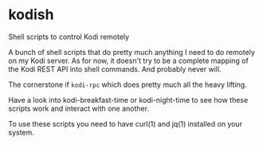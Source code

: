 # kodish
Shell scripts to control Kodi remotely

A bunch of shell scripts that do pretty much anything I need to do
remotely on my Kodi server. As for now, it doesn't try to be a
complete mapping of the Kodi REST API into shell commands.  And
probably never will.

The cornerstone if `kodi-rpc` which does pretty much all the heavy
lifting.

Have a look into kodi-breakfast-time or kodi-night-time to see how
these scripts work and interact with one another.

To use these scripts you need to have curl(1) and jq(1) installed on
your system.
